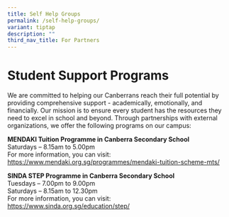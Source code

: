 ```yaml
---
title: Self Help Groups
permalink: /self-help-groups/
variant: tiptap
description: ""
third_nav_title: For Partners
---
```

<h1>Student Support Programs</h1>
<p>We are committed to helping our Canberrans reach their full potential
by providing comprehensive support - academically, emotionally, and financially.
Our mission is to ensure every student has the resources they need to excel
in school and beyond. Through partnerships with external organizations,
we offer the following programs on our campus:</p>
<p></p>
<p><strong>MENDAKI Tuition Programme in Canberra Secondary School</strong>
<br>Saturdays – 8.15am to 5.00pm
<br>For more information, you can visit: <a href="https://www.mendaki.org.sg/programmes/mendaki-tuition-scheme-mts/" rel="noopener noreferrer nofollow" target="_blank">https://www.mendaki.org.sg/programmes/mendaki-tuition-scheme-mts/</a>
</p>
<p></p>
<p><strong>SINDA STEP Programme in Canberra Secondary School</strong>
<br>Tuesdays – 7.00pm to 9.00pm
<br>Saturdays – 8.15am to 12.30pm
<br>For more information, you can visit: <a href="https://www.mendaki.org.sg/programmes/mendaki-tuition-scheme-mts/" rel="noopener noreferrer nofollow" target="_blank">https://www.sinda.org.sg/education/step/</a>
</p>